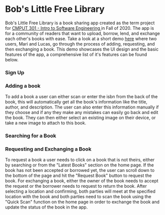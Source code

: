 # Bob's Little Free Library 

Bob's Little Free Library is a book sharing app created as the term project for [CMPUT 301 - Intro to Software Engineering ](https://www.ualberta.ca/computing-science/undergraduate-studies/course-directory/courses/introduction-to-software-engineering.html) in Fall of 2020. The app is for a community of readers that want to upload, borrow, lend, and exchange each other's books with ease. Take a look at a short demo [here](https://drive.google.com/file/d/1G78mErhBzyJEwKd62OLz0UABxwjl0JgC/view?usp=sharing) where two users, Mari and Lucas, go through the process of adding, requesting, and then exchanging a book. This demo showcases the UI design and the basic features of the app, a comprehensive list of it's features can be found below.

### Sign Up 

### Adding a book
To add a book a user can either scan or enter the isbn from the back of the book, this will automatically get all the book's information like the title, author, and description. The user can also enter this information manually if they choose and if any they make any mistakes can easily go back and edit the book. They can then either select an existing image on their device, or take a new image to attach to this book. 

### Searching for a Book

### Requesting and Exchanging a Book
To request a book a user needs to click on a book that is not theirs, either by searching or from the "Latest Books" section on the home page. If the book has not been accepted or borrowed yet, the user can scroll down to the bottom of the page and hit the "Request Book" button to request the book. For exchanging a book, either the owner of the book needs to accept the request or the borrower needs to request to return the book. After selecting a location and confirming, both parties will meet at the specified location with the book and both parties need to scan the book using the "Quick Scan" function on the home page in order to exchange the book and update the status of the book in the app.

